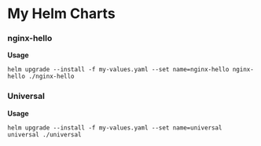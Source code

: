 # My Helm Charts

### nginx-hello
**Usage**
```
helm upgrade --install -f my-values.yaml --set name=nginx-hello nginx-hello ./nginx-hello
```

### Universal
**Usage**
```
helm upgrade --install -f my-values.yaml --set name=universal universal ./universal
```

